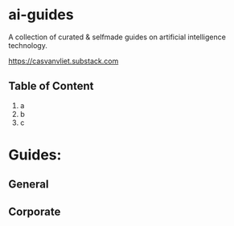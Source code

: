 # ai-guides

A collection of curated & selfmade guides on artificial intelligence technology.

https://casvanvliet.substack.com

## Table of Content

1. a
2. b
3. c
   
# Guides:
## General
## Corporate
